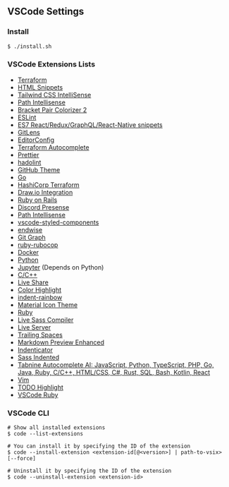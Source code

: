 ## VSCode Settings

### Install

```sh
$ ./install.sh
```

### VSCode Extensions Lists

- [Terraform](https://github.com/4ops/vscode-language-terraform)
- [HTML Snippets](https://github.com/abusaidm/html-snippets)
- [Tailwind CSS IntelliSense](https://github.com/tailwindlabs/tailwindcss-intellisense)
- [Path Intellisense](https://github.com/ChristianKohler/PathIntellisense)
- [Bracket Pair Colorizer 2](https://github.com/CoenraadS/Bracket-Pair-Colorizer-2)
- [ESLint](https://github.com/Microsoft/vscode-eslint)
- [ES7 React/Redux/GraphQL/React-Native snippets](https://github.com/dsznajder/vscode-es7-javascript-react-snippets)
- [GitLens](https://github.com/eamodio/vscode-gitlens)
- [EditorConfig](https://github.com/editorconfig/editorconfig-vscode)
- [Terraform Autocomplete](https://github.com/erd0s/terraform-autocomplete)
- [Prettier](https://github.com/prettier/prettier-vscode)
- [hadolint](https://github.com/ExiaSR/vscode-hadolint)
- [GitHub Theme](https://github.com/primer/github-vscode-theme)
- [Go](https://github.com/golang/vscode-go)
- [HashiCorp Terraform](https://github.com/hashicorp/vscode-terraform)
- [Draw.io Integration](https://github.com/hediet/vscode-drawio)
- [Ruby on Rails](https://github.com/hridoy/rails-vscode)
- [Discord Presense](https://github.com/iCrawl/discord-vscode)
- [Path Intellisense](https://github.com/ChristianKohler/PathIntellisense)
- [vscode-styled-components](https://github.com/styled-components/vscode-styled-components)
- [endwise](https://github.com/kaiwood/vscode-endwise)
- [Git Graph](https://github.com/mhutchie/vscode-git-graph)
- [ruby-rubocop](https://github.com/misogi/vscode-ruby-rubocop)
- [Docker](https://github.com/microsoft/vscode-docker)
- [Python](https://github.com/Microsoft/vscode-python)
- [Jupyter](https://github.com/Microsoft/vscode-jupyter) (Depends on Python)
- [C/C++](https://github.com/Microsoft/vscode-cpptools)
- [Live Share](https://github.com/MicrosoftDocs/live-share)
- [Color Highlight](https://github.com/egonyans/vscode-ext-color-highlight)
- [indent-rainbow](https://github.com/oderwat/vscode-indent-rainbow)
- [Material Icon Theme](https://github.com/PKief/vscode-material-icon-theme)
- [Ruby](https://github.com/rubyide/vscode-ruby)
- [Live Sass Compiler](https://github.com/ritwickdey/vscode-live-sass-compiler)
- [Live Server](https://github.com/ritwickdey/vscode-live-server)
- [Trailing Spaces](https://marketplace.visualstudio.com/items?itemName=shardulm94.trailing-spaces)
- [Markdown Preview Enhanced](https://github.com/shd101wyy/vscode-markdown-preview-enhanced)
- [Indenticator](https://github.com/SirTori/indenticator)
- [Sass Indented](https://github.com/TheRealSyler/vscode-sass-indented)
- [Tabnine Autocomplete AI: JavaScript, Python, TypeScript, PHP, Go, Java, Ruby, C/C++, HTML/CSS, C#, Rust, SQL, Bash, Kotlin, React](https://github.com/codota/tabnine-vscode)
- [Vim](https://github.com/VSCodeVim/Vim)
- [TODO Highlight](https://github.com/wayou/vscode-todo-highlight)
- [VSCode Ruby](https://github.com/rubyide/vscode-ruby)

### VSCode CLI

```
# Show all installed extensions
$ code --list-extensions

# You can install it by specifying the ID of the extension
$ code --install-extension <extension-id[@<version>] | path-to-vsix> [--force]

# Uninstall it by specifying the ID of the extension 
$ code --uninstall-extension <extension-id>
```
